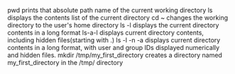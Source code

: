 pwd prints that absolute path name of the current working directory
ls displays the contents list of the current directory
cd ~ changes the working directory to the user's home directory
ls -l displays the current directory contents in a long format
ls-a-l displays current directory contents, including hidden files(starting with .)
ls -l -n -a displays current directory contents in a long format, with user and group IDs displayed numerically and hidden files.
mkdir /tmp/my_first_directory creates a directory named my_first_directory in the /tmp/ directory
